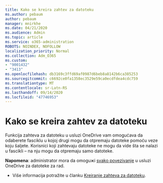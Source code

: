 ```yaml
---
title: Kako se kreira zahtev za datoteku
ms.author: pebaum
author: pebaum
manager: mnirkhe
ms.date: 04/21/2020
ms.audience: Admin
ms.topic: article
ms.service: o365-administration
ROBOTS: NOINDEX, NOFOLLOW
localization_priority: Normal
ms.collection: Adm_O365
ms.custom:
- "9001432"
- "3413"
ms.openlocfilehash: db3169c3ffd69af0987d6beb8a8142b6ca385253
ms.sourcegitcommit: c6692ce0fa1358ec3529e59ca0ecdfdea4cdc759
ms.translationtype: MT
ms.contentlocale: sr-Latn-RS
ms.lasthandoff: 09/14/2020
ms.locfileid: "47746953"
---
```

# <a name="how-to-create-a-file-request"></a>Kako se kreira zahtev za datoteku

Funkcija zahteva za datoteku u usluzi OneDrive vam omogućava da odaberete fasciklu u kojoj drugi mogu da otpremaju datoteke pomoću veze koju šaljete. Korisnici koji zahtevaju datoteke ne mogu da vide šta se nalazi u fascikli – na nju mogu da otpremaju samo datoteke.

**Napomena**: administrator mora da omoguжi [svako povezivanje](https://docs.microsoft.com/sharepoint/turn-external-sharing-on-or-off) u usluzi OneDrive za datoteke za rad.

- Više informacija potražite u članku [Kreiranje zahteva za datoteku](https://support.office.com/article/create-a-file-request-f54aa7f8-2589-4421-b351-d415fc3b83af).
